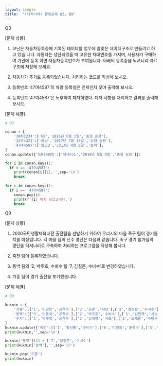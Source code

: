 ```yaml
---
layout: single
title:  "(딕셔너리) 활동문제 Q3, Q9"
---
```


Q3

[문제 상황]
1. 코난은 자동차등록증에 기록된 데이터를 업무에 알맞은 데이터구조로 만들려고 하고 있습
니다. 자동차는 생산되었을 때 고유한 차대번호를 가지며, 사용자가 구매하여 기관에 등록
하면 자동차등록번호가 부여됩니다. 아래의 등록증을 딕셔너리 자료구조에 저장해 보세요.

2. 자동차가 추가로 등록되었습니다. 처리하는 코드를 작성해 보시오.

3. 등록번호 ‘47여4587’의 차량 등록일은 언제인지 찾아 출력해 보시오. 

4. 등록번호 ‘47여4587’은 노후하여 폐차하였다. 폐차 사항을 처리하고 결과를 출력해 보시오.

[문제 해결]
~~~python
# Q3

conan = {
    '38허1234':['k9','2016년 6월 1일','중형 승용'],
    '32주4321':['모닝','2017년 7월 17일','소형 승용'],
    '47여4587':['봉고3','2013년 4월 5일','트럭'],
}
conan.update({'53나9825':['제네시스','2018년 5월 4일','중형 승용']})

for i in conan.keys():
  if i == '47여4587':
    print(conan[i][1],'',sep='\n')
    break
  
for i in conan.keys():
  if i == '47여4587':
    conan.pop(i)
    print(f'{i} 폐차 되었습네다.')
    break
~~~

Q9

[문제 상황]
1. 2020국민생활체육대전 출전팀을 선발하기 위하여 우리시의 마을 족구 팀이 
경기를 치룰 예정입니다. 각 마을 팀의 선수 명단은 다음과 같습니다. 
족구 경기 참가팀의 명단을 딕셔너리로 구축하여 처리하는 프로그램을 작성해 봅시다.

2. 죽전 팀이 등록하였습니다. 

3. 동백 팀의 ‘2, 박주호, 수비수’를 ‘7, 김칠준, 수비수’로 변경하였습니다. 

4. 기흥 팀이 경기 출전을 포기했습니다.

[문제 해결]

~~~python
# Q9

kukmin = {
    '기흥':[['1','이강인','공격수'],['3','김준','서브'],['2','최진철','수비수']],
    '동백':[['3','이동국','공격수'],['2','박주호','수비수'],['1','김민재','서브']],
    '수지':[['1','박주영','공격수'],['3','김태영','서브'],['2','오세훈','수비수']]
}
kukmin.update({'죽전':[['1','황선홍','수비수'],['6','이영표','공격수'],['3','안정환','서브']]})
print(kukmin,'',sep='\n')

kukmin['동백'][1] = ['7','김칠준','수비수']
print(kukmin['동백'],'',sep='\n')

kukmin.pop('기흥')
print(kukmin)
~~~
